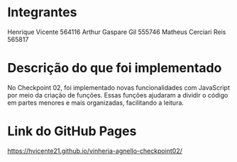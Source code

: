 # Integrantes
Henrique Vicente 564116
Arthur Gaspare Gil 555746
Matheus Cerciari Reis 565817
# Descrição do que foi implementado
No Checkpoint 02, foi implementado novas funcionalidades com JavaScript por meio da criação de funções. Essas funções ajudaram a dividir o código em partes menores e mais organizadas, facilitando a leitura.
# Link do GitHub Pages
https://hvicente21.github.io/vinheria-agnello-checkpoint02/

